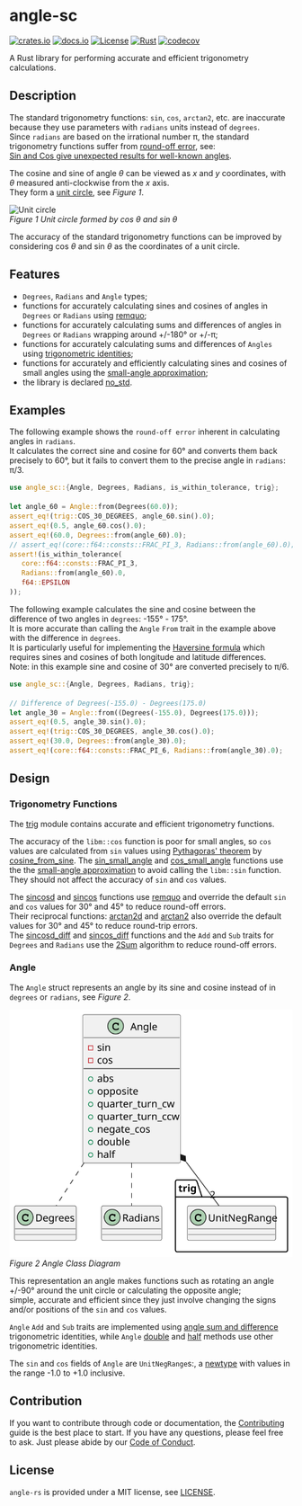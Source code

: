 # angle-sc

[![crates.io](https://img.shields.io/crates/v/angle-sc.svg)](https://crates.io/crates/angle-sc)
[![docs.io](https://docs.rs/angle-sc/badge.svg)](https://docs.rs/angle-sc/)
[![License](https://img.shields.io/badge/License-MIT-blue)](https://opensource.org/license/mit/)
[![Rust](https://github.com/kenba/angle-sc-rs/actions/workflows/rust.yml/badge.svg)](https://github.com/kenba/angle-sc-rs/actions)
[![codecov](https://codecov.io/gh/kenba/angle-sc-rs/graph/badge.svg?token=6DTOY9Y4BT)](https://codecov.io/gh/kenba/angle-sc-rs)

A Rust library for performing accurate and efficient trigonometry calculations.  

## Description

The standard trigonometry functions: `sin`, `cos`, `arctan2`, etc. are inaccurate
because they use parameters with `radians` units instead of `degrees`.  
Since `radians` are based on the irrational number π, the standard trigonometry
functions suffer from [round-off error](https://en.wikipedia.org/wiki/Round-off_error), see:  
[Sin and Cos give unexpected results for well-known angles](https://stackoverflow.com/questions/31502120/sin-and-cos-give-unexpected-results-for-well-known-angles#answer-31525208).

The cosine and sine of angle *θ* can be viewed as *x* and *y* coordinates,
with *θ* measured anti-clockwise from the *x* axis.  
They form a [unit circle](https://en.wikipedia.org/wiki/Unit_circle), see *Figure 1*.

![Unit circle](https://upload.wikimedia.org/wikipedia/commons/thumb/7/72/Sinus_und_Kosinus_am_Einheitskreis_1.svg/250px-Sinus_und_Kosinus_am_Einheitskreis_1.svg.png)  
*Figure 1 Unit circle formed by cos *θ* and sin *θ**

The accuracy of the standard trigonometry functions can be improved by considering
cos *θ* and sin *θ* as the coordinates of a unit circle.

## Features

* `Degrees`, `Radians` and `Angle` types;
* functions for accurately calculating sines and cosines of angles in `Degrees` or `Radians`
using [remquo](https://pubs.opengroup.org/onlinepubs/9699919799/functions/remquo.html);
* functions for accurately calculating sums and differences of angles in `Degrees` or `Radians`
wrapping around +/-180° or +/-π;
* functions for accurately calculating sums and differences of `Angles` using
[trigonometric identities](https://en.wikipedia.org/wiki/List_of_trigonometric_identities#Angle_sum_and_difference_identities);
* functions for accurately and efficiently calculating sines and cosines of small angles
using the [small-angle approximation](https://en.wikipedia.org/wiki/Small-angle_approximation);
* the library is declared [no_std](https://docs.rust-embedded.org/book/intro/no-std.html).

## Examples

The following example shows the `round-off error` inherent in calculating angles in `radians`.  
It calculates the correct sine and cosine for 60° and converts them back
precisely to 60°, but it fails to convert them to the precise angle in `radians`: π/3.
```rust
use angle_sc::{Angle, Degrees, Radians, is_within_tolerance, trig};

let angle_60 = Angle::from(Degrees(60.0));
assert_eq!(trig::COS_30_DEGREES, angle_60.sin().0);
assert_eq!(0.5, angle_60.cos().0);
assert_eq!(60.0, Degrees::from(angle_60).0);
// assert_eq!(core::f64::consts::FRAC_PI_3, Radians::from(angle_60).0); // Fails because PI is irrational
assert!(is_within_tolerance(
   core::f64::consts::FRAC_PI_3,
   Radians::from(angle_60).0,
   f64::EPSILON
));
```

The following example calculates the sine and cosine between the difference
of two angles in `degrees`: -155° - 175°.  
It is more accurate than calling the `Angle` `From` trait in the example above
with the difference in `degrees`.  
It is particularly useful for implementing the
[Haversine formula](https://en.wikipedia.org/wiki/Haversine_formula)
which requires sines and cosines of both longitude and latitude differences.  
Note: in this example sine and cosine of 30° are converted precisely to π/6.
```rust
use angle_sc::{Angle, Degrees, Radians, trig};

// Difference of Degrees(-155.0) - Degrees(175.0)
let angle_30 = Angle::from((Degrees(-155.0), Degrees(175.0)));
assert_eq!(0.5, angle_30.sin().0);
assert_eq!(trig::COS_30_DEGREES, angle_30.cos().0);
assert_eq!(30.0, Degrees::from(angle_30).0);
assert_eq!(core::f64::consts::FRAC_PI_6, Radians::from(angle_30).0);
```

## Design

### Trigonometry Functions

The [trig](src/trig.rs) module contains accurate and efficient trigonometry functions.

The accuracy of the `libm::cos` function is poor for small angles,
so `cos` values are calculated from `sin` values
using [Pythagoras' theorem](https://en.wikipedia.org/wiki/Pythagorean_theorem)
by [cosine_from_sine](src/trig.rs#cosine_from_sine).
The [sin_small_angle](src/trig.rs#sin_small_angle) and [cos_small_angle](src/trig.rs#cos_small_angle)
functions use the the [small-angle approximation](https://en.wikipedia.org/wiki/Small-angle_approximation)
to avoid calling the `libm::sin` function.
They should not affect the accuracy of `sin` and `cos` values.

The [sincosd](src/trig.rs#sincosd) and [sincos](src/trig.rs#sincos) functions use
[remquo](https://pubs.opengroup.org/onlinepubs/9699919799/functions/remquo.html)
and override the default `sin` and `cos` values for 30° and 45° to reduce
round-off errors.  
Their reciprocal functions: [arctan2d](src/trig.rs#arctan2d) and [arctan2](src/trig.rs#arctan2)
also override the default values for 30° and 45° to reduce round-trip errors.  
The [sincosd_diff](src/trig.rs#sincosd_diff) and [sincos_diff](src/trig.rs#sincos_diff) functions
and the `Add` and `Sub` traits for `Degrees` and `Radians` use the
[2Sum](https://en.wikipedia.org/wiki/2Sum) algorithm to reduce round-off errors.

### Angle

The `Angle` struct represents an angle by its sine and cosine instead of in
`degrees` or `radians`, see *Figure 2*.  

![Angle Class Diagram](docs/images/angle_class_diagram.svg)  
*Figure 2 Angle Class Diagram*

This representation an angle makes functions such as
rotating an angle +/-90° around the unit circle or calculating the opposite angle;  
simple, accurate and efficient since they just involve changing the signs
and/or positions of the `sin` and `cos` values.

`Angle` `Add` and `Sub` traits are implemented using
[angle sum and difference](https://en.wikipedia.org/wiki/List_of_trigonometric_identities#Angle_sum_and_difference_identities)
trigonometric identities, 
while `Angle` [double](https://en.wikipedia.org/wiki/List_of_trigonometric_identities#Double-angle_formulae)
and [half](https://en.wikipedia.org/wiki/List_of_trigonometric_identities#Half-angle_formulae) methods use other
trigonometric identities.

The `sin` and `cos` fields of `Angle` are `UnitNegRange`s:,
a [newtype](https://rust-unofficial.github.io/patterns/patterns/behavioural/newtype.html)
with values in the range -1.0 to +1.0 inclusive.  

## Contribution

If you want to contribute through code or documentation, the [Contributing](CONTRIBUTING.md) guide is the best place to start. If you have any questions, please feel free to ask.
Just please abide by our [Code of Conduct](CODE_OF_CONDUCT.md).

## License

`angle-rs` is provided under a MIT license, see [LICENSE](LICENSE).
